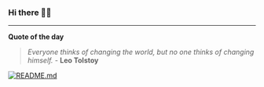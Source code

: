 ### Hi there 👋🏻


---

**Quote of the day**

> *Everyone thinks of changing the world, but no one thinks of changing himself.* - **Leo Tolstoy** 

[![README.md](https://github.com/marcolovazzano/marcolovazzano/actions/workflows/readme.yml/badge.svg?branch=main)](https://github.com/marcolovazzano/marcolovazzano/actions/workflows/readme.yml)
